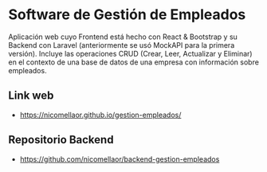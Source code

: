 # Software de Gestión de Empleados

Aplicación web cuyo Frontend está hecho con React & Bootstrap y su Backend con Laravel (anteriormente se usó MockAPI para la primera versión). Incluye las operaciones CRUD (Crear, Leer, Actualizar y Eliminar) en el contexto de una base de datos de una empresa con información sobre empleados.

## Link web
- https://nicomellaor.github.io/gestion-empleados/

## Repositorio Backend
- https://github.com/nicomellaor/backend-gestion-empleados